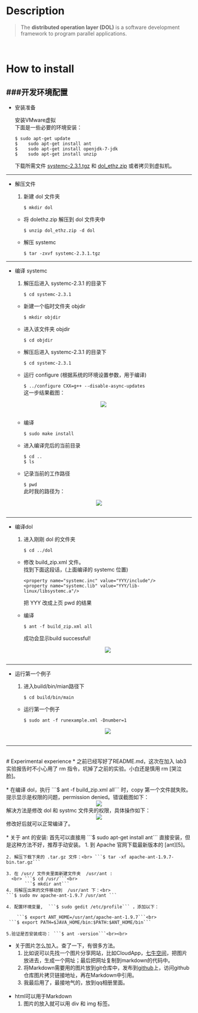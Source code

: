 # Description

> The **distributed operation layer (DOL)** is a software development framework to program parallel applications. 

</br>

# How to install

###开发环境配置
----
*  安装准备   

    安装VMware虚拟</br>
    下面是一些必要的环境安装：

    ```$ sudo apt-get update```</br>
```$	sudo apt-get install ant```</br>
```$ 	sudo apt-get install openjdk-7-jdk```</br>
```$	sudo apt-get install unzip``` 

    下载所需文件 [systemc-2.3.1.tgz][1] 和 [dol_ethz.zip][2] 或者拷贝到虚拟机。

------

*  解压文件
     1. 新建 dol 文件夹
     
        ```$ mkdir dol```  
     * 将 dolethz.zip 解压到 dol 文件夹中

        ```$ unzip dol_ethz.zip -d dol```
     * 解压 systemc
     
        ```$ tar -zxvf systemc-2.3.1.tgz```

----- 
*  编译 systemc
     1. 解压后进入 systemc-2.3.1 的目录下
     
        ```$ cd systemc-2.3.1```  
     * 新建一个临时文件夹 objdir
     
        ```$ mkdir objdir```
     * 进入该文件夹 objdir
     
        ```$ cd objdir```
     * 解压后进入 systemc-2.3.1 的目录下
     
        ```$ cd systemc-2.3.1```  
     * 运行 configure (根据系统的环境设置参数，用于编译)
     
        ```$ ../configure CXX=g++ --disable-async-updates```
	  <br> 这一步结果截图：
      <div align="center"><img src="http://a2.qpic.cn/psb?/V13tPyF42OAeS3/m7fldkcLZQzbiKk8zbAgo2iWTxvlyiHVobqsXQp6vrA!/b/dAkBAAAAAAAA&bo=LgKjAQAAAAADAKs!&rf=viewer_4&t=5">
      </div></br>

     * 编译
     
        ```$ sudo make install```
     * 进入编译完后的当前目录
     
        ```$ cd ..```        
        ```$ ls```
     * 记录当前的工作路径
     
        ```$ pwd```  
	    此时我的路径为：
<div align="center"><img src="http://a1.qpic.cn/psb?/V13tPyF42OAeS3/Zll0CIXIeCzo3zmc4y7X5dVEvUB1pVM5kl.FIaCGTrQ!/b/dMYAAAAAAAAA&bo=IgI.AAAAAAADADs!&rf=viewer_4&t=5">
      </div></br>

-----
* 编译dol
     1. 进入刚刚 dol 的文件夹

        ```$ cd ../dol```  
     * 修改 build_zip.xml 文件。</br>
       找到下面这段话，(上面编译的 systemc 位置)
     
        ```<property name="systemc.inc" value="YYY/include"/>```<br>
        ```<property name="systemc.lib" value="YYY/lib-linux/libsystemc.a"/>```

        把 YYY 改成上页 pwd 的结果
     * 编译
     
        ```$ ant -f build_zip.xml all```

          成功会显示build successful!
      <div align="center"><img src="http://a2.qpic.cn/psb?/V13tPyF42OAeS3/h6vbYwp*QHkdzSrSP7ADMHJGPUA.Q4s13XblpPi9Ixw!/b/dNwAAAAAAAAA&bo=LgKjAQAAAAADAKs!&rf=viewer_4&t=5/4.jpg">
      </div></br>
----
* 运行第一个例子
     1. 进入build/bin/mian路径下
     
        ```$ cd build/bin/main```
     * 运行第一个例子
     
        ```$ sudo ant -f runexample.xml -Dnumber=1```
      <div align="center"><img src="http://a3.qpic.cn/psb?/V13tPyF42OAeS3/bIj.7sWARnKMaS00DgC*IPZnIN5C2K9AH6iNS1TcEFE!/b/dAoBAAAAAAAA&bo=LgIBAgAAAAADAAo!&rf=viewer_4&t=5/5.jpg">
      </div></br>
----
 
</br>
# Experimental experience
*   之前已经写好了README.md，这次在加入 lab3 实验报告时不小心用了 rm 指令，坑掉了之前的实验。小白还是慎用 rm [哭泣脸]。<br><br>
*   在编译 dol，执行 ```$ ant -f build_zip.xml all``` 时，copy 第一个文件就失败。提示显示是权限的问题，permission denied。错误截图如下：
    <div align="center"><img src="http://a2.qpic.cn/psb?/V13tPyF42OAeS3/2Yhh3jByTK*UdUEzknSRaNtbjczTD3PdDGSPKPHpe84!/b/dOUAAAAAAAAA&bo=5AKdAAAAAAADAF4!&rf=viewer_4&t=5">
      </div>
解决方法是修改 dol 和 systmc 文件夹的权限，具体操作如下：
    <div align="center"><img src="http://a1.qpic.cn/psb?/V13tPyF42OAeS3/WfUwdjxSVNcFZWtpoITLOaVPrCh4NWE4ifgaxYjP.00!/b/dLEAAAAAAAAA&bo=3AJKAAAAAAADALE!&rf=viewer_4&t=5">
    </div>
修改好后就可以正常编译了。<br><br>
*   关于 ant 的安装:
首先可以直接用 ```$ sudo apt-get install ant``` 直接安装，但是这种方法不好，推荐手动安装。
	1. 到 Apache 官网下载最新版本的 [ant][5]。

    2. 解压下载下来的 .tar.gz 文件：<br> ```$ tar -xf apache-ant-1.9.7-bin.tar.gz``` 
    
    3. 在 /usr/ 文件夹里面新建文件夹  /usr/ant :
      <br> ```$ cd /usr/```<br>
           ```$ mkdir ant```
    4. 将解压出来的文件移动到  /usr/ant 下：<br>
    ```$ sudo mv apache-ant-1.9.7 /usr/ant ``` 

    4. 配置环境变量,  ```$ sudo gedit /etc/profile``` ，添加以下：
    
        ```$ export ANT_HOME=/usr/ant/apache-ant-1.9.7```<br>
     ```$ export PATH=$JAVA_HOME/bin:$PATH:$ANT_HOME/bin```

    5.验证是否安装成功： ```$ ant -version```<br><br>

   
*   关于图片怎么加入。查了一下，有很多方法。
    1. 比如说可以先找一个图片分享网站，比如CloudApp，[七牛空间][3]，把图片放进去，生成一个网址；最后把网址复制到markdown的代码中。
    2. 将Markdown需要用的图片放到git仓库中，发布到[github][4]上，访问github仓库图片拷贝链接地址，再在Markdown中引用。
    3. 我最后用了，最接地气的，放到qq相册里面。    
    </br>
*   html可以用于Markdown
    1. 图片的放入就可以用 div 和 img 标签。

  [1]: http://www.accellera.org/images/downloads/standards/systemc/systemc-2.3.1.tgz
  [2]: http://www.tik.ee.ethz.ch/~shapes/downloads/dol_ethz.zip
  [3]:http://www.qiniu.com/
  [4]:https://github.com/
  [5]:http://ant.apache.org/bindownload.cgi